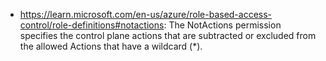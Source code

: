 - https://learn.microsoft.com/en-us/azure/role-based-access-control/role-definitions#notactions: The NotActions permission specifies the control plane actions that are subtracted or excluded from the allowed Actions that have a wildcard (*). 
